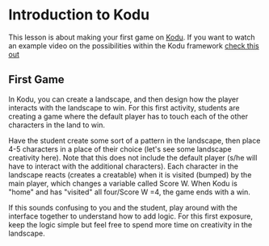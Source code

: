 <h1>Introduction to Kodu</h1>

<p>This lesson is about making your first game on <a href="https://www.kodugamelab.com/about/">Kodu</a>. If you want to watch an example video on the possibilities within the Kodu framework <a href="https://www.youtube.com/watch?v=eZ5EVicSOU0">check this out</a></p>

<h2>First Game</h2>

<p>In Kodu, you can create a landscape, and then design how the player interacts with the landscape to win. For this first activity, students are creating a game where the default player has to touch each of the other characters in the land to win.</p>

<p>Have the student create some sort of a pattern in the landscape, then place 4-5 characters in a place of their choice (let's see some landscape creativity here). Note that this does not include the default player (s/he will have to interact with the additional characters). Each character in the landscape reacts (creates a creatable) when it is visited (bumped) by the main player, which changes a variable called Score W. When Kodu is "home" and has "visited" all four/Score W =4, the game ends with a win. </p>

<p>If this sounds confusing to you and the student, play around with the interface together to understand how to add logic. For this first exposure, keep the logic simple but feel free to spend more time on creativity in the landscape.</p>
